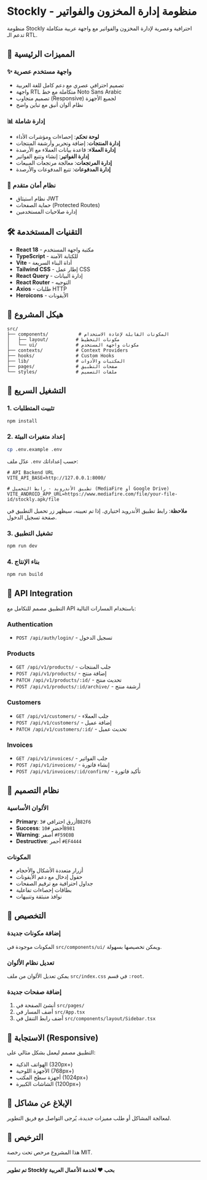 # Stockly - منظومة إدارة المخزون والفواتير

منظومة Stockly احترافية وعصرية لإدارة المخزون والفواتير مع واجهة عربية متكاملة تدعم الـ RTL.

## 🚀 المميزات الرئيسية

### ✨ واجهة مستخدم عصرية
- تصميم احترافي عصري مع دعم كامل للغة العربية
- واجهة RTL متكاملة مع خط Noto Sans Arabic
- تصميم متجاوب (Responsive) لجميع الأجهزة
- نظام ألوان أنيق مع تباين واضح

### 📊 إدارة شاملة
- **لوحة تحكم**: إحصاءات ومؤشرات الأداء
- **إدارة المنتجات**: إضافة وتحرير وأرشفة المنتجات
- **إدارة العملاء**: قاعدة بيانات العملاء مع الأرصدة
- **إدارة الفواتير**: إنشاء وتتبع الفواتير
- **إدارة المرتجعات**: معالجة مرتجعات المبيعات
- **إدارة المدفوعات**: تتبع المدفوعات والأرصدة

### 🔐 نظام أمان متقدم
- نظام استيثاق JWT
- حماية الصفحات (Protected Routes)
- إدارة صلاحيات المستخدمين

## 🛠 التقنيات المستخدمة

- **React 18** - مكتبة واجهة المستخدم
- **TypeScript** - للكتابة الآمنة
- **Vite** - أداة البناء السريعة
- **Tailwind CSS** - إطار عمل CSS
- **React Query** - إدارة البيانات
- **React Router** - التوجيه
- **Axios** - طلبات HTTP
- **Heroicons** - الأيقونات

## 📁 هيكل المشروع

```
src/
├── components/           # المكونات القابلة لإعادة الاستخدام
│   ├── layout/          # مكونات التخطيط
│   └── ui/              # مكونات واجهة المستخدم
├── contexts/            # Context Providers
├── hooks/               # Custom Hooks
├── lib/                 # المكتبات والأدوات
├── pages/               # صفحات التطبيق
└── styles/              # ملفات التصميم
```

## 🚦 التشغيل السريع

### 1. تثبيت المتطلبات
```bash
npm install
```

### 2. إعداد متغيرات البيئة
```bash
cp .env.example .env
```

عدّل ملف `.env` حسب إعداداتك:
```env
# API Backend URL
VITE_API_BASE=http://127.0.0.1:8000/

# تطبيق الأندرويد - رابط التحميل (MediaFire أو Google Drive)
VITE_ANDROID_APP_URL=https://www.mediafire.com/file/your-file-id/stockly.apk/file
```

**ملاحظة**: رابط تطبيق الأندرويد اختياري. إذا تم تعيينه، سيظهر زر تحميل التطبيق في صفحة تسجيل الدخول.

### 3. تشغيل التطبيق
```bash
npm run dev
```

### 4. بناء الإنتاج
```bash
npm run build
```

## 🔌 API Integration

التطبيق مصمم للتكامل مع API باستخدام المسارات التالية:

### Authentication
- `POST /api/auth/login/` - تسجيل الدخول

### Products
- `GET /api/v1/products/` - جلب المنتجات
- `POST /api/v1/products/` - إضافة منتج
- `PATCH /api/v1/products/:id/` - تحديث منتج
- `POST /api/v1/products/:id/archive/` - أرشفة منتج

### Customers
- `GET /api/v1/customers/` - جلب العملاء
- `POST /api/v1/customers/` - إضافة عميل
- `PATCH /api/v1/customers/:id/` - تحديث عميل

### Invoices
- `GET /api/v1/invoices/` - جلب الفواتير
- `POST /api/v1/invoices/` - إنشاء فاتورة
- `POST /api/v1/invoices/:id/confirm/` - تأكيد فاتورة

## 🎨 نظام التصميم

### الألوان الأساسية
- **Primary**: أزرق احترافي `#3B82F6`
- **Success**: أخضر `#10B981`
- **Warning**: أصفر `#F59E0B`
- **Destructive**: أحمر `#EF4444`

### المكونات
- أزرار متعددة الأشكال والأحجام
- حقول إدخال مع دعم الأيقونات
- جداول احترافية مع ترقيم الصفحات
- بطاقات إحصاءات تفاعلية
- نوافذ منبثقة وتنبيهات

## 🔧 التخصيص

### إضافة مكونات جديدة
المكونات موجودة في `src/components/ui/` ويمكن تخصيصها بسهولة.

### تعديل نظام الألوان
يمكن تعديل الألوان من ملف `src/index.css` في قسم `:root`.

### إضافة صفحات جديدة
1. أنشئ الصفحة في `src/pages/`
2. أضف المسار في `src/App.tsx`
3. أضف رابط التنقل في `src/components/layout/Sidebar.tsx`

## 📱 الاستجابة (Responsive)

التطبيق مصمم ليعمل بشكل مثالي على:
- الهواتف الذكية (320px+)
- الأجهزة اللوحية (768px+)
- أجهزة سطح المكتب (1024px+)
- الشاشات الكبيرة (1200px+)

## 🐛 الإبلاغ عن مشاكل

لمعالجة المشاكل أو طلب مميزات جديدة، يُرجى التواصل مع فريق التطوير.

## 📄 الترخيص

هذا المشروع مرخص تحت رخصة MIT.

---

**تم تطوير Stockly بحب ❤️ لخدمة الأعمال العربية**
